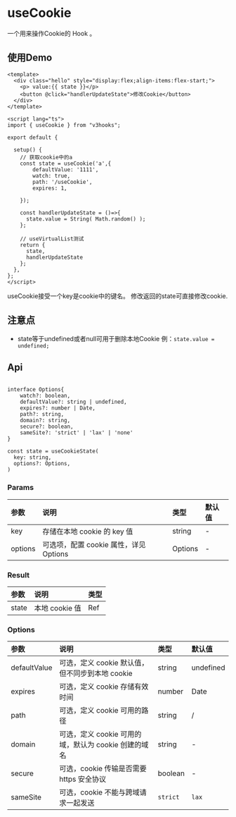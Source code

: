 # useCookie

一个用来操作Cookie的 Hook 。

## 使用Demo

```vue
<template>
  <div class="hello" style="display:flex;align-items:flex-start;">
    <p> value:{{ state }}</p>
    <button @click="handlerUpdateState">修改Cookie</button>
  </div>
</template>

<script lang="ts">
import { useCookie } from "v3hooks";

export default {
  
  setup() {
    // 获取cookie中的a
    const state = useCookie('a',{
        defaultValue: '1111',
        watch: true,
        path: '/useCookie',
        expires: 1,

    });

    const handlerUpdateState = ()=>{
      state.value = String( Math.random() );
    };

    // useVirtualList测试
    return {
      state,
      handlerUpdateState
    };
  },
};
</script>
```

useCookie接受一个key是cookie中的键名。 修改返回的state可直接修改cookie.

## 注意点
* state等于undefined或者null可用于删除本地Cookie  例：`state.value = undefined;`

## Api
```

interface Options{
    watch?: boolean,
    defaultValue?: string | undefined,
    expires?: number | Date,
    path?: string,
    domain?: string,
    secure?: boolean,
    sameSite?: 'strict' | 'lax' | 'none'
}

const state = useCookieState(
  key: string,
  options?: Options,
)
```
### Params

| 参数 | 说明 | 类型 | 默认值 |
| :----| :---- | :---- | :---- |
| key | 存储在本地 cookie 的 key 值 | string	 | - |
| options |可选项，配置 cookie 属性，详见 Options | Options	 | - |

### Result

| 参数 | 说明 | 类型 |
| :----| :---- | :---- |
| state | 本地 cookie 值 | Ref<any> |


### Options

| 参数 | 说明 | 类型 | 默认值 |
| :----| :---- | :---- | :---- |
| defaultValue | 可选，定义 cookie 默认值，但不同步到本地 cookie | string	 | undefined |
| expires |可选，定义 cookie 存储有效时间 | number | Date	 | - |
| path | 可选，定义 cookie 可用的路径 | string 	| / |
| domain | 可选，定义 cookie 可用的域，默认为 cookie 创建的域名 | string | - |
| secure | 可选，cookie 传输是否需要 https 安全协议 | boolean | - |
| sameSite | 可选，cookie 不能与跨域请求一起发送 | `strict` | `lax` | `none`	 | - |